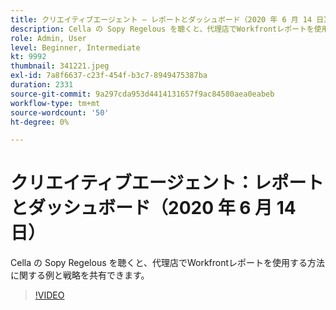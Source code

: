 ```yaml
---
title: クリエイティブエージェント — レポートとダッシュボード（2020 年 6 月 14 日）
description: Cella の Sopy Regelous を聴くと、代理店でWorkfrontレポートを使用する方法に関する例と戦略を共有できます。
role: Admin, User
level: Beginner, Intermediate
kt: 9992
thumbnail: 341221.jpeg
exl-id: 7a8f6637-c23f-454f-b3c7-8949475387ba
duration: 2331
source-git-commit: 9a297cda953d4414131657f9ac84580aea0eabeb
workflow-type: tm+mt
source-wordcount: '50'
ht-degree: 0%

---
```


# クリエイティブエージェント：レポートとダッシュボード（2020 年 6 月 14 日）

Cella の Sopy Regelous を聴くと、代理店でWorkfrontレポートを使用する方法に関する例と戦略を共有できます。

>[!VIDEO](https://video.tv.adobe.com/v/341221/?quality=12&learn=on)
